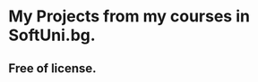 # My Projects from my courses in SoftUni.bg.
## Free of license.

<!--START_SECTION:waka-->

<!--END_SECTION:waka-->